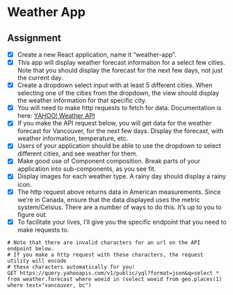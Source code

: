 # Weather App

## Assignment
- [x] Create a new React application, name it “weather-app”.
- [x] This app will display weather forecast information for a select few cities. Note that you should display the forecast for the next few days, not just the current day.
- [x] Create a dropdown select input with at least 5 different cities. When selecting one of the cities from the dropdown, the view should display the weather information for that specific city.
- [x] You will need to make http requests to fetch for data. Documentation is here: [YAHOO! Weather API](https://developer.yahoo.com/weather/)
- [x] If you make the API request below, you will get data for the weather forecast for Vancouver, for the next few days. Display the forecast, with weather information, temperature, etc.
- [x] Users of your application should be able to use the dropdown to select different cities, and see weather for them.
- [x] Make good use of Component composition. Break parts of your application into sub-components, as you see fit.
- [x] Display images for each weather type. A rainy day should display a rainy icon.
- [x] The http request above returns data in American measurements. Since we’re in Canada, ensure that the data displayed uses the metric system/Celsius. There are a number of ways to do this. It’s up to you to figure out.
- [x] To facilitate your lives, I’ll give you the specific endpoint that you need to make requests to.
```
# Note that there are invalid characters for an url on the API endpoint below.
# If you make a http request with these characters, the request utility will encode
# these characters automatically for you!
GET https://query.yahooapis.com/v1/public/yql?format=json&q=select * from weather.forecast where woeid in (select woeid from geo.places(1) where text="vancouver, bc")
```
